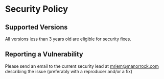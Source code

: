# Security Policy

## Supported Versions

All versions less than 3 years old are eligible for security fixes.

## Reporting a Vulnerability

Please send an email to the current security lead at
mriem@manorrock.com describing the issue (preferably with a reproducer and/or a fix)
